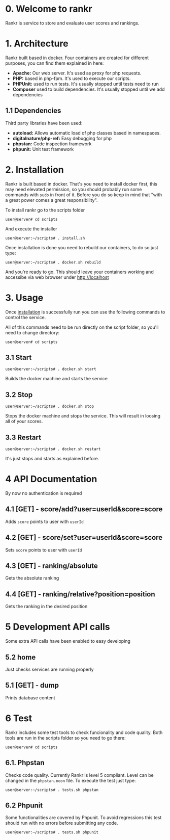 # 0. Welcome to rankr 

Rankr is service to store and evaluate user scores and rankings.

# 1. Architecture

Rankr built based in docker. Four containers are created for different purposes,
you can find them explained in here:
* **Apache:** Our web server. It's used as proxy for php requests.
* **PHP:** based in php-fpm. It's used to execute our scripts.
* **PHPUnit:** used to run tests. It's usually stopped until tests need to run
* **Composer** used to build dependencies. It's usually stopped until we add dependencies

## 1.1 Dependencies
Third party libraries have been used:
* **autoload:** Allows automatic load of php classes based in namespaces.
* **digitalnature/php-ref:** Easy debugging for php
* **phpstan:** Code inspection framework
* **phpunit:** Unit test framework


# 2. Installation

Rankr is built based in docker. That's you need to install docker first, this
may need elevated permission, so you should probably run some commands
with `sudo` in front of it. Before you do so keep in mind that "with a great
power comes a great responsibility".

To install rankr go to the scripts folder

```user@server# cd scripts```

And execute the installer

```user@server:~/scripts# . install.sh ```

Once installation is done you need to rebuild our containers, to do so just type:

```user@server:~/scripts# . docker.sh rebuild```

And you're ready to go. This should leave your containers working and accessibe via
web browser under [http://localhost](http://localhost)

# 3. Usage
Once [installation](#) is successfully run you can use the following commands to
control the service.

All of this commands need to be run directly on the script folder, so you'll need
to change directory:

```user@server# cd scripts```

## 3.1 Start
```user@server:~/scripts# . docker.sh start```

Builds the docker machine and starts the service

## 3.2 Stop
```user@server:~/scripts# . docker.sh stop```

Stops the docker machine and stops the service. This will result in loosing
all of your scores.

## 3.3 Restart
```user@server:~/scripts# . docker.sh restart```

It's just stops and starts as explained before.

# 4 API Documentation

By now no authentication is required

## 4.1 [GET] - score/add?user=userId&score=score
Adds `score` points to user with `userId`

## 4.2 [GET] - score/set?user=userId&score=score
Sets `score` points to user with `userId`

## 4.3 [GET] - ranking/absolute
Gets the absolute ranking

## 4.4 [GET] - ranking/relative?position=position
Gets the ranking in the desired position

# 5 Development API calls
Some extra API calls have been enabled to easy developing

## 5.2 home

Just checks services are running properly

## 5.1 [GET] - dump

Prints database content 

# 6 Test

Rankr includes some test tools to check funcionality and code quality. Both
tools are run in the scripts folder so you need to go there:

```user@server# cd scripts```

## 6.1. Phpstan
Checks code quality. Currently Rankr is level 5 compliant. Level can be changed
in the `phpstan.neon` file. To execute the test just type:

```user@server:~/scripts# . tests.sh phpstan```

## 6.2 Phpunit
Some functionalities are covered by Phpunit. To avoid regressions this test should
run with no errors before submitting any code.

```user@server:~/scripts# . tests.sh phpunit```
